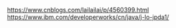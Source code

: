 https://www.cnblogs.com/lailailai/p/4560399.html
https://www.ibm.com/developerworks/cn/java/j-lo-jpda1/